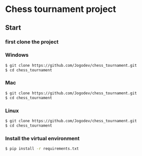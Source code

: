 # Chess tournament project
## Start

### first clone the project

### Windows
````bash
$ git clone https://github.com/Jogodev/chess_tournament.git
$ cd chess_tournament
````
### Mac
````bash
$ git clone https://github.com/Jogodev/chess_tournament.git
$ cd chess_tournament
````
### Linux
````bash
$ git clone https://github.com/Jogodev/chess_tournament.git
$ cd chess_tournament
````

### Install the virtual environment
````bash
$ pip install -r requirements.txt
````